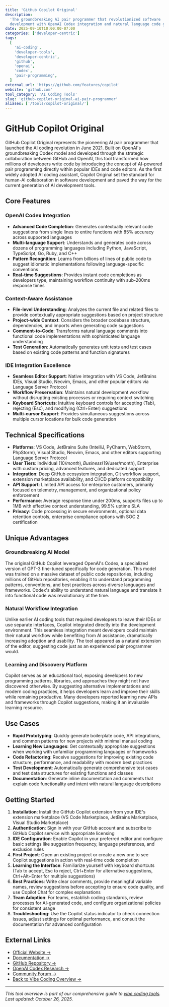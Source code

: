 ```yaml
---
title: 'GitHub Copilot Original'
description:
  'The groundbreaking AI pair programmer that revolutionized software
  development with OpenAI Codex integration and natural language code generation'
date: 2025-09-10T10:00:00-07:00
categories: ['developer-centric']
tags:
  [
    'ai-coding',
    'developer-tools',
    'developer-centric',
    'github',
    'openai',
    'codex',
    'pair-programming',
  ]
external_url: 'https://github.com/features/copilot'
website: 'github.com'
tool_category: 'AI Coding Tools'
slug: 'github-copilot-original-ai-pair-programmer'
aliases: ['/tools/copilot-original/']
---
```


# GitHub Copilot Original

GitHub Copilot Original represents the pioneering AI pair programmer that
launched the AI coding revolution in June 2021. Built on OpenAI's groundbreaking
Codex model and developed through the strategic collaboration between GitHub and
OpenAI, this tool transformed how millions of developers write code by
introducing the concept of AI-powered pair programming directly within popular
IDEs and code editors. As the first widely adopted AI coding assistant, Copilot
Original set the standard for human-AI collaboration in software development and
paved the way for the current generation of AI development tools.

## Core Features

### OpenAI Codex Integration

- **Advanced Code Completion**: Generates contextually relevant code suggestions
  from single lines to entire functions with 85% accuracy across supported
  languages
- **Multi-language Support**: Understands and generates code across dozens of
  programming languages including Python, JavaScript, TypeScript, Go, Ruby, and
  C++
- **Pattern Recognition**: Learns from billions of lines of public code to
  suggest idiomatic implementations following language-specific conventions
- **Real-time Suggestions**: Provides instant code completions as developers
  type, maintaining workflow continuity with sub-200ms response times

### Context-Aware Assistance

- **File-level Understanding**: Analyzes the current file and related files to
  provide contextually appropriate suggestions based on project structure
- **Project-wide Context**: Considers the broader codebase structure,
  dependencies, and imports when generating code suggestions
- **Comment-to-Code**: Transforms natural language comments into functional code
  implementations with sophisticated language understanding
- **Test Generation**: Automatically generates unit tests and test cases based
  on existing code patterns and function signatures

### IDE Integration Excellence

- **Seamless Editor Support**: Native integration with VS Code, JetBrains IDEs,
  Visual Studio, Neovim, Emacs, and other popular editors via Language Server
  Protocol
- **Workflow Preservation**: Maintains natural development workflow without
  disrupting existing processes or requiring context switching
- **Keyboard Shortcuts**: Intuitive keyboard controls for accepting (Tab),
  rejecting (Esc), and modifying (Ctrl+Enter) suggestions
- **Multi-cursor Support**: Provides simultaneous suggestions across multiple
  cursor locations for bulk code generation

## Technical Specifications

- **Platforms**: VS Code, JetBrains Suite (IntelliJ, PyCharm, WebStorm,
  PhpStorm), Visual Studio, Neovim, Emacs, and other editors supporting Language
  Server Protocol
- **User Tiers**: Individual ($10/month), Business ($19/user/month), Enterprise
  with custom pricing, advanced features, and dedicated support
- **Integration**: Deep GitHub ecosystem integration, Git workflow support,
  extension marketplace availability, and CI/CD platform compatibility
- **API Support**: Limited API access for enterprise customers, primarily
  focused on telemetry, management, and organizational policy enforcement
- **Performance**: Average response time under 200ms, supports files up to 1MB
  with effective context understanding, 99.5% uptime SLA
- **Privacy**: Code processing in secure environments, optional data retention
  controls, enterprise compliance options with SOC 2 certification

## Unique Advantages

### Groundbreaking AI Model

The original GitHub Copilot leveraged OpenAI's Codex, a specialized version of
GPT-3 fine-tuned specifically for code generation. This model was trained on a
massive dataset of public code repositories, including millions of GitHub
repositories, enabling it to understand programming patterns, conventions, and
best practices across diverse languages and frameworks. Codex's ability to
understand natural language and translate it into functional code was
revolutionary at the time.

### Natural Workflow Integration

Unlike earlier AI coding tools that required developers to leave their IDEs or
use separate interfaces, Copilot integrated directly into the development
environment. This seamless integration meant developers could maintain their
natural workflow while benefiting from AI assistance, dramatically increasing
adoption and usability. The tool appeared as a natural extension of the editor,
suggesting code just as an experienced pair programmer would.

### Learning and Discovery Platform

Copilot serves as an educational tool, exposing developers to new programming
patterns, libraries, and approaches they might not have discovered otherwise. By
suggesting alternative implementations and modern coding practices, it helps
developers learn and improve their skills while remaining productive. Many
developers reported learning new APIs and frameworks through Copilot
suggestions, making it an invaluable learning resource.

## Use Cases

- **Rapid Prototyping**: Quickly generate boilerplate code, API integrations,
  and common patterns for new projects with minimal manual coding
- **Learning New Languages**: Get contextually appropriate suggestions when
  working with unfamiliar programming languages or frameworks
- **Code Refactoring**: Receive suggestions for improving existing code
  structure, performance, and readability with modern best practices
- **Test Development**: Automatically generate comprehensive test cases and test
  data structures for existing functions and classes
- **Documentation**: Generate inline documentation and comments that explain
  code functionality and intent with natural language descriptions

## Getting Started

1. **Installation**: Install the GitHub Copilot extension from your IDE's
   extension marketplace (VS Code Marketplace, JetBrains Marketplace, Visual
   Studio Marketplace)
2. **Authentication**: Sign in with your GitHub account and subscribe to GitHub
   Copilot service with appropriate licensing
3. **IDE Configuration**: Enable Copilot in your preferred editor and configure
   basic settings like suggestion frequency, language preferences, and exclusion
   rules
4. **First Project**: Open an existing project or create a new one to see
   Copilot suggestions in action with real-time code completion
5. **Learning the Interface**: Familiarize yourself with keyboard shortcuts (Tab
   to accept, Esc to reject, Ctrl+Enter for alternative suggestions,
   Ctrl+Alt+Enter for multiple suggestions)
6. **Best Practices**: Write clear comments, provide meaningful variable names,
   review suggestions before accepting to ensure code quality, and use Copilot
   Chat for complex explanations
7. **Team Adoption**: For teams, establish coding standards, review processes
   for AI-generated code, and configure organizational policies for consistent
   usage
8. **Troubleshooting**: Use the Copilot status indicator to check connection
   issues, adjust settings for optimal performance, and consult the
   documentation for advanced configuration

## External Links

- [Official Website →](https://github.com/features/copilot)
- [Documentation →](https://docs.github.com/en/copilot)
- [GitHub Repository →](https://github.com/features/copilot)
- [OpenAI Codex Research →](https://openai.com/research/codex)
- [Community Forum →](https://github.community/c/copilot)
- [Back to Vibe Coding Overview →](/blog/posts/vibe-coding-revolution/)

---

_This tool overview is part of our comprehensive guide to
[vibe coding tools](/blog/posts/vibe-coding-revolution/). Last updated: October
26, 2025._
